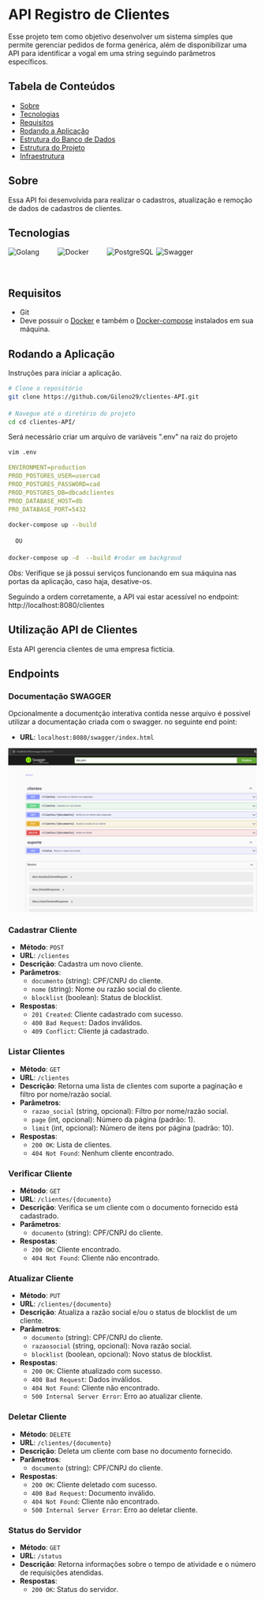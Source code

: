 # API Registro de Clientes

Esse projeto tem como objetivo desenvolver um sistema simples que permite gerenciar pedidos de forma genérica, além de disponibilizar uma API para identificar a vogal em uma string seguindo parâmetros específicos.

## Tabela de Conteúdos

- [Sobre](#sobre)
- [Tecnologias](#tecnologias)
- [Requisitos](#requisitos)
- [Rodando a Aplicação](#uso)
- [Estrutura do Banco de Dados](#tabela)
- [Estrutura do Projeto](#estrutura)
- [Infraestrutura](#infraestrutura)

<div id='sobre'/>

## Sobre

Essa API foi desenvolvida para  realizar o cadastros, atualização e remoção de dados de cadastros de clientes.

<div id='tecnologias'/>

## Tecnologias

<div style="display: flex">

 <img align="center" alt="Golang" height="50" width="100" src="https://cdn.jsdelivr.net/gh/devicons/devicon@latest/icons/go/go-original.svg" />

 <img align="center" alt="Docker" height="50" width="100" src="https://cdn.jsdelivr.net/gh/devicons/devicon@latest/icons/docker/docker-original-wordmark.svg" />
 <img align="center" alt="PostgreSQL" height="50" width="100" src="https://cdn.jsdelivr.net/gh/devicons/devicon@latest/icons/postgresql/postgresql-original-wordmark.svg" />

 <img align="center" alt="Swagger" height="50" width="100" src="https://cdn.jsdelivr.net/gh/devicons/devicon@latest/icons/swagger/swagger-original.svg" />


</div>

<div id='requisitos'/>

## Requisitos

<ul>
  <li>Git</li>
  <li>Deve possuir o <a href="https://docs.docker.com/engine/install/">Docker</a> e também o <a href="https://docs.docker.com/compose/install/">Docker-compose</a> instalados em sua máquina.</li>
</ul>

<div id='uso'/>

## Rodando a Aplicação

Instruções para iniciar a aplicação.

```sh
# Clone o repositório
git clone https://github.com/Gileno29/clientes-API.git

# Navegue até o diretório do projeto
cd cd clientes-API/
```
Será necessário criar um arquivo de variáveis ".env" na raiz do projeto


```sh
vim .env
```

```yml
ENVIRONMENT=production
PROD_POSTGRES_USER=usercad
PROD_POSTGRES_PASSWORD=cad
PROD_POSTGRES_DB=dbcadclientes
PROD_DATABASE_HOST=db
PRO_DATABASE_PORT=5432


```

```sh
docker-compose up --build

  OU 

docker-compose up -d  --build #rodar em backgroud
```
*Obs:* Verifique se já possui serviços funcionando em sua máquina nas portas da aplicação, caso haja, desative-os.

Seguindo a ordem corretamente, a API vai estar acessível no endpoint: http://localhost:8080/clientes


## Utilização API de Clientes

Esta API gerencia clientes de uma empresa fictícia.


## Endpoints

### Documentação SWAGGER

Opcionalmente a  documentção interativa contida nesse arquivo é possivel utilizar a documentação criada com o swagger.
no seguinte end point:
- **URL**: `localhost:8080/swagger/index.html`

<img src="https://github.com/Gileno29/clientes-API/blob/main/doc_img/image.png"/>




### Cadastrar Cliente
- **Método**: `POST`
- **URL**: `/clientes`
- **Descrição**: Cadastra um novo cliente.
- **Parâmetros**:
  - `documento` (string): CPF/CNPJ do cliente.
  - `nome` (string): Nome ou razão social do cliente.
  - `blocklist` (boolean): Status de blocklist.
- **Respostas**:
  - `201 Created`: Cliente cadastrado com sucesso.
  - `400 Bad Request`: Dados inválidos.
  - `409 Conflict`: Cliente já cadastrado.

### Listar Clientes
- **Método**: `GET`
- **URL**: `/clientes`
- **Descrição**: Retorna uma lista de clientes com suporte a paginação e filtro por nome/razão social.
- **Parâmetros**:
  - `razao_social` (string, opcional): Filtro por nome/razão social.
  - `page` (int, opcional): Número da página (padrão: 1).
  - `limit` (int, opcional): Número de itens por página (padrão: 10).
- **Respostas**:
  - `200 OK`: Lista de clientes.
  - `404 Not Found`: Nenhum cliente encontrado.

### Verificar Cliente
- **Método**: `GET`
- **URL**: `/clientes/{documento}`
- **Descrição**: Verifica se um cliente com o documento fornecido está cadastrado.
- **Parâmetros**:
  - `documento` (string): CPF/CNPJ do cliente.
- **Respostas**:
  - `200 OK`: Cliente encontrado.
  - `404 Not Found`: Cliente não encontrado.

### Atualizar Cliente
- **Método**: `PUT`
- **URL**: `/clientes/{documento}`
- **Descrição**: Atualiza a razão social e/ou o status de blocklist de um cliente.
- **Parâmetros**:
  - `documento` (string): CPF/CNPJ do cliente.
  - `razaosocial` (string, opcional): Nova razão social.
  - `blocklist` (boolean, opcional): Novo status de blocklist.
- **Respostas**:
  - `200 OK`: Cliente atualizado com sucesso.
  - `400 Bad Request`: Dados inválidos.
  - `404 Not Found`: Cliente não encontrado.
  - `500 Internal Server Error`: Erro ao atualizar cliente.

### Deletar Cliente
- **Método**: `DELETE`
- **URL**: `/clientes/{documento}`
- **Descrição**: Deleta um cliente com base no documento fornecido.
- **Parâmetros**:
  - `documento` (string): CPF/CNPJ do cliente.
- **Respostas**:
  - `200 OK`: Cliente deletado com sucesso.
  - `400 Bad Request`: Documento inválido.
  - `404 Not Found`: Cliente não encontrado.
  - `500 Internal Server Error`: Erro ao deletar cliente.

### Status do Servidor
- **Método**: `GET`
- **URL**: `/status`
- **Descrição**: Retorna informações sobre o tempo de atividade e o número de requisições atendidas.
- **Respostas**:
  - `200 OK`: Status do servidor.
